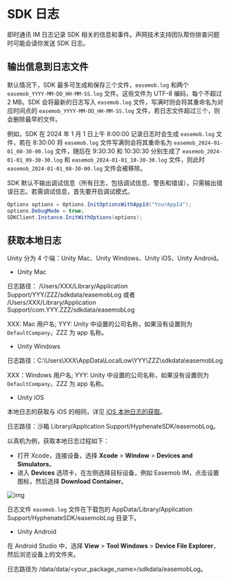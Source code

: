 # SDK 日志

即时通讯 IM 日志记录 SDK 相关的信息和事件。声网技术支持团队帮你排查问题时可能会请你发送 SDK 日志。

## 输出信息到日志文件

默认情况下，SDK 最多可生成和保存三个文件，`easemob.log` 和两个 `easemob_YYYY-MM-DD_HH-MM-SS.log` 文件。这些文件为 UTF-8 编码，每个不超过 2 MB。SDK 会将最新的日志写入 `easemob.log` 文件，写满时则会将其重命名为对应时间点的 `easemob_YYYY-MM-DD_HH-MM-SS.log` 文件，若日志文件超过三个，则会删除最早的文件。

例如，SDK 在 2024 年 1 月 1 日上午 8:00:00 记录日志时会生成 `easemob.log` 文件，若在 8:30:00 将 `easemob.log` 文件写满则会将其重命名为 `easemob_2024-01-01_08-30-00.log` 文件，随后在 9:30:30 和 10:30:30 分别生成了 `easemob_2024-01-01_09-30-30.log` 和 `easemob_2024-01-01_10-30-30.log` 文件，则此时 `easemob_2024-01-01_08-30-00.log` 文件会被移除。

SDK 默认不输出调试信息（所有日志，包括调试信息、警告和错误），只需输出错误日志。若需调试信息，首先要开启调试模式。

```csharp
Options options = Options.InitOptionsWithAppId("YourAppId");
options.DebugMode = true;
SDKClient.Instance.InitWithOptions(options);
```

## 获取本地日志

Unity 分为 4 个端：Unity Mac、Unity Windows、Unity iOS、Unity Android。

- Unity Mac

日志路径： /Users/XXX/Library/Application Support/YYY/ZZZ/sdkdata/easemobLog 或者 /Users/XXX/Library/Application Support/com.YYY.ZZZ/sdkdata/easemobLog

XXX: Mac 用户名; YYY: Unity 中设置的公司名称，如果没有设置则为 `DefaultCompany`，ZZZ 为 app 名称。

- Unity Windows

日志路径：C:\Users\XXX\AppData\LocalLow\YYY\ZZZ\sdkdata\easemobLog

XXX：Windows 用户名; YYY: Unity 中设置的公司名称，如果没有设置则为 `DefaultCompany`，ZZZ 为 app 名称。

- Unity iOS 

本地日志的获取与 iOS 的相同，详见 [iOS 本地日志的获取](/docs/sdk/ios/log.html#获取本地日志)。

日志路径：沙箱 Library/Application Support/HyphenateSDK/easemobLog。

以真机为例，获取本地日志过程如下：

- 打开 Xcode，连接设备，选择 **Xcode** > **Window** > **Devices and Simulators**。
- 进入 **Devices** 选项卡，在左侧选择目标设备，例如 Easemob IM，点击设置图标，然后选择 **Download Container**。

![img](/images/ios/overview_fetchlogfile.png)

日志文件 `easemob.log` 文件在下载包的 AppData/Library/Application Support/HyphenateSDK/easemobLog 目录下。

- Unity Android

在 Android Studio 中，选择 **View** > **Tool Windows** > **Device File Explorer**，然后浏览设备上的文件夹。

日志路径为 /data/data/<your_package_name>/sdkdata/easemobLog。